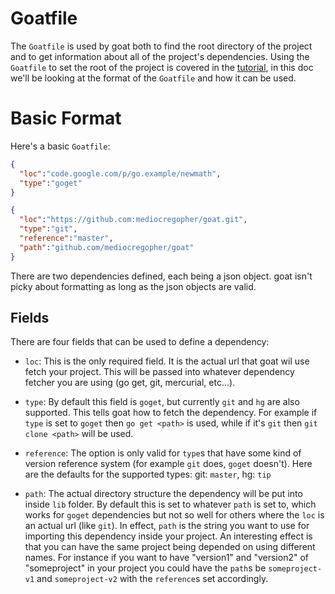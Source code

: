 # Goatfile

The `Goatfile` is used by goat both to find the root directory of the project
and to get information about all of the project's dependencies. Using the
`Goatfile` to set the root of the project is covered in the
[tutorial](/docs/tut.md), in this doc we'll be looking at the format of the
`Goatfile` and how it can be used.

# Basic Format

Here's a basic `Goatfile`:

```json
{
  "loc":"code.google.com/p/go.example/newmath",
  "type":"goget"
}

{
  "loc":"https://github.com:mediocregopher/goat.git",
  "type":"git",
  "reference":"master",
  "path":"github.com/mediocregopher/goat"
}
```

There are two dependencies defined, each being a json object. goat isn't picky
about formatting as long as the json objects are valid.

## Fields

There are four fields that can be used to define a dependency:

* `loc`: This is the only required field. It is the actual url that goat wil use
         fetch your project. This will be passed into whatever dependency
         fetcher you are using (go get, git, mercurial, etc...).

* `type`: By default this field is `goget`, but currently `git` and `hg` are also
          supported. This tells goat how to fetch the dependency. For example if
          `type` is set to `goget` then `go get <path>` is used, while if it's
          `git` then `git clone <path>` will be used.

* `reference`: The option is only valid for `type`s that have some kind of
               version reference system (for example `git` does, `goget`
               doesn't). Here are the defaults for the supported types:
               git: `master`, hg: `tip`

* `path`: The actual directory structure the dependency will be put into inside
          `lib` folder. By default this is set to whatever `path` is set to,
          which works for `goget` dependencies but not so well for others where
          the `loc` is an actual url (like `git`). In effect, `path` is the
          string you want to use for importing this dependency inside your
          project. An interesting effect is that you can have the same project
          being depended on using different names. For instance if you want to
          have "version1" and "version2" of "someproject" in your project you
          could have the `path`s be `someproject-v1` and `someproject-v2` with
          the `reference`s set accordingly.
